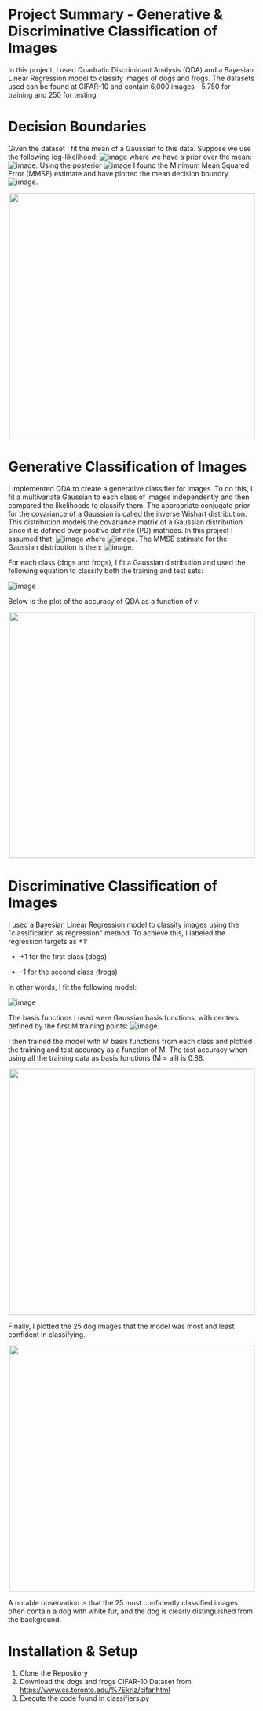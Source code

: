 # Project Summary - Generative &amp; Discriminative Classification of Images
In this project, I used Quadratic Discriminant Analysis (QDA) and a Bayesian Linear Regression model to classify images of dogs and frogs. The datasets used can be found at CIFAR-10 and contain 6,000 images—5,750 for training and 250 for testing.

# Decision Boundaries
Given the dataset I fit the mean of a Gaussian to this data. Suppose we use the following log-likelihood:
![image](https://github.com/user-attachments/assets/0998a1a0-76a8-49b1-a202-b43703481353)
where we have a prior over the mean:
![image](https://github.com/user-attachments/assets/96ded2c1-2927-4bd2-891c-01671d1239f3).
Using the posterior ![image](https://github.com/user-attachments/assets/618fa4a6-a850-4f5a-ac5c-dccdf8cfcb03) I found the Minimum Mean Squared Error (MMSE) estimate and have plotted the mean decision boundry ![image](https://github.com/user-attachments/assets/83f7fe0c-428c-427d-849f-a51dcae17b05).

<div align="center">
  <img src="https://github.com/user-attachments/assets/fe25d3d7-4f83-47c2-90b3-0b928d7f63b5" width="500">
</div>

# Generative Classification of Images
I implemented QDA to create a generative classifier for images. To do this, I fit a multivariate Gaussian to each class of images independently and then compared the likelihoods to classify them.
The appropriate conjugate prior for the covariance of a Gaussian is called the inverse Wishart distribution. This distribution models the covariance matrix of a Gaussian distribution since it is defined over positive definite (PD) matrices. In this project I assumed that: ![image](https://github.com/user-attachments/assets/d4a39ead-5786-489c-a97f-b1c999178ca8) where ![image](https://github.com/user-attachments/assets/26820df4-1c33-4c73-ad44-d050001715c2). The MMSE estimate for the Gaussian distribution is then: ![image](https://github.com/user-attachments/assets/b8f22495-baf1-4680-959a-445092245ec3).

For each class (dogs and frogs), I fit a Gaussian distribution and used the following equation to classify both the training and test sets:

![image](https://github.com/user-attachments/assets/7f75324d-8163-478a-af76-f7126b02ae22)

Below is the plot of the accuracy of QDA as a function of v:

<div align="center">
  <img src="https://github.com/user-attachments/assets/50345fe7-77e7-46c2-b23c-9942ee6661e0" width="500">
</div>

# Discriminative Classification of Images
I used a Bayesian Linear Regression model to classify images using the "classification as regression" method. To achieve this, I labeled the regression targets as ±1:

* +1 for the first class (dogs)

* -1 for the second class (frogs)

In other words, I fit the following model:

![image](https://github.com/user-attachments/assets/9aac7ec6-20b6-4f2c-89c5-9714c31e2b28)

The basis functions I used were Gaussian basis functions, with centers defined by the first M training points:
![image](https://github.com/user-attachments/assets/40257c78-ea02-4e1f-ba8a-17120f5b6ddb).

I then trained the model with M basis functions from each class and plotted the training and test accuracy as a function of M. The test accuracy when using all the training data as basis functions (M = all) is 0.88.

<div align="center">
  <img src="https://github.com/user-attachments/assets/bfb8af1f-8916-43c7-85cd-0e5086d146bf" width="500">
</div>

Finally, I plotted the 25 dog images that the model was most and least confident in classifying.

<div align="center">
  <img src="https://github.com/user-attachments/assets/72416798-2c7b-4c40-bf5e-0ebf55304345" width="500">
</div>

A notable observation is that the 25 most confidently classified images often contain a dog with white fur, and the dog is clearly distinguished from the background.

# Installation &amp; Setup
1. Clone the Repository
2. Download the dogs and frogs CIFAR-10 Dataset from https://www.cs.toronto.edu/%7Ekriz/cifar.html
3. Execute the code found in classifiers.py

